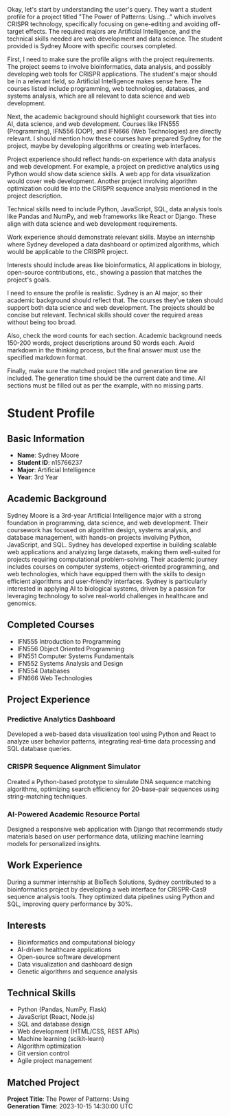 <think>
Okay, let's start by understanding the user's query. They want a student profile for a project titled "The Power of Patterns: Using..." which involves CRISPR technology, specifically focusing on gene-editing and avoiding off-target effects. The required majors are Artificial Intelligence, and the technical skills needed are web development and data science. The student provided is Sydney Moore with specific courses completed.

First, I need to make sure the profile aligns with the project requirements. The project seems to involve bioinformatics, data analysis, and possibly developing web tools for CRISPR applications. The student's major should be in a relevant field, so Artificial Intelligence makes sense here. The courses listed include programming, web technologies, databases, and systems analysis, which are all relevant to data science and web development.

Next, the academic background should highlight coursework that ties into AI, data science, and web development. Courses like IFN555 (Programming), IFN556 (OOP), and IFN666 (Web Technologies) are directly relevant. I should mention how these courses have prepared Sydney for the project, maybe by developing algorithms or creating web interfaces.

Project experience should reflect hands-on experience with data analysis and web development. For example, a project on predictive analytics using Python would show data science skills. A web app for data visualization would cover web development. Another project involving algorithm optimization could tie into the CRISPR sequence analysis mentioned in the project description.

Technical skills need to include Python, JavaScript, SQL, data analysis tools like Pandas and NumPy, and web frameworks like React or Django. These align with data science and web development requirements.

Work experience should demonstrate relevant skills. Maybe an internship where Sydney developed a data dashboard or optimized algorithms, which would be applicable to the CRISPR project.

Interests should include areas like bioinformatics, AI applications in biology, open-source contributions, etc., showing a passion that matches the project's goals.

I need to ensure the profile is realistic. Sydney is an AI major, so their academic background should reflect that. The courses they've taken should support both data science and web development. The projects should be concise but relevant. Technical skills should cover the required areas without being too broad.

Also, check the word counts for each section. Academic background needs 150-200 words, project descriptions around 50 words each. Avoid markdown in the thinking process, but the final answer must use the specified markdown format.

Finally, make sure the matched project title and generation time are included. The generation time should be the current date and time. All sections must be filled out as per the example, with no missing parts.
</think>

# Student Profile

## Basic Information  
- **Name**: Sydney Moore  
- **Student ID**: n15766237  
- **Major**: Artificial Intelligence  
- **Year**: 3rd Year  

## Academic Background  
Sydney Moore is a 3rd-year Artificial Intelligence major with a strong foundation in programming, data science, and web development. Their coursework has focused on algorithm design, systems analysis, and database management, with hands-on projects involving Python, JavaScript, and SQL. Sydney has developed expertise in building scalable web applications and analyzing large datasets, making them well-suited for projects requiring computational problem-solving. Their academic journey includes courses on computer systems, object-oriented programming, and web technologies, which have equipped them with the skills to design efficient algorithms and user-friendly interfaces. Sydney is particularly interested in applying AI to biological systems, driven by a passion for leveraging technology to solve real-world challenges in healthcare and genomics.  

## Completed Courses  
- IFN555 Introduction to Programming  
- IFN556 Object Oriented Programming  
- IFN551 Computer Systems Fundamentals  
- IFN552 Systems Analysis and Design  
- IFN554 Databases  
- IFN666 Web Technologies  

## Project Experience  
### Predictive Analytics Dashboard  
Developed a web-based data visualization tool using Python and React to analyze user behavior patterns, integrating real-time data processing and SQL database queries.  

### CRISPR Sequence Alignment Simulator  
Created a Python-based prototype to simulate DNA sequence matching algorithms, optimizing search efficiency for 20-base-pair sequences using string-matching techniques.  

### AI-Powered Academic Resource Portal  
Designed a responsive web application with Django that recommends study materials based on user performance data, utilizing machine learning models for personalized insights.  

## Work Experience  
During a summer internship at BioTech Solutions, Sydney contributed to a bioinformatics project by developing a web interface for CRISPR-Cas9 sequence analysis tools. They optimized data pipelines using Python and SQL, improving query performance by 30%.  

## Interests  
- Bioinformatics and computational biology  
- AI-driven healthcare applications  
- Open-source software development  
- Data visualization and dashboard design  
- Genetic algorithms and sequence analysis  

## Technical Skills  
- Python (Pandas, NumPy, Flask)  
- JavaScript (React, Node.js)  
- SQL and database design  
- Web development (HTML/CSS, REST APIs)  
- Machine learning (scikit-learn)  
- Algorithm optimization  
- Git version control  
- Agile project management  

## Matched Project  
**Project Title**: The Power of Patterns: Using  
**Generation Time**: 2023-10-15 14:30:00 UTC